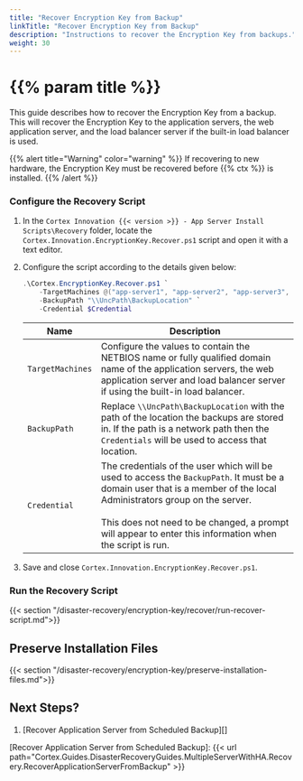 ```yaml
---
title: "Recover Encryption Key from Backup"
linkTitle: "Recover Encryption Key from Backup"
description: "Instructions to recover the Encryption Key from backups."
weight: 30
---
```


# {{% param title %}}

This guide describes how to recover the Encryption Key from a backup. This will recover the Encryption Key to the application servers, the web application server, and the load balancer server if the built-in load balancer is used.

{{% alert title="Warning" color="warning" %}}
If recovering to new hardware, the Encryption Key must be recovered before {{% ctx %}} is installed.
{{% /alert %}}

### Configure the Recovery Script
1. In the `Cortex Innovation {{< version >}} - App Server Install Scripts\Recovery` folder, locate the `Cortex.Innovation.EncryptionKey.Recover.ps1` script and open it with a text editor.
1. Configure the script according to the details given below:

    ```powershell
    .\Cortex.EncryptionKey.Recover.ps1 `
        -TargetMachines @("app-server1", "app-server2", "app-server3", "lb-server", "web-server") `
        -BackupPath "\\UncPath\BackupLocation" `
        -Credential $Credential
    ```

    | Name                                           | Description |
    |------------------------------------------------|-------------|
    |`TargetMachines`                                | Configure the values to contain the NETBIOS name or fully qualified domain name of the application servers, the web application server and load balancer server if using the built-in load balancer.|
    |`BackupPath`                                    | Replace `\\UncPath\BackupLocation` with the path of the location the backups are stored in. If the path is a network path then the `Credentials` will be used to access that location.|
    |`Credential`                                    | The credentials of the user which will be used to access the `BackupPath`. It must be a domain user that is a member of the local Administrators group on the server. <br /><br /> This does not need to be changed, a prompt will appear to enter this information when the script is run.|

1. Save and close `Cortex.Innovation.EncryptionKey.Recover.ps1`.

### Run the Recovery Script

{{< section "/disaster-recovery/encryption-key/recover/run-recover-script.md">}}

## Preserve Installation Files

{{< section "/disaster-recovery/encryption-key/preserve-installation-files.md">}}

## Next Steps?

1. [Recover Application Server from Scheduled Backup][]

[Recover Application Server from Scheduled Backup]: {{< url path="Cortex.Guides.DisasterRecoveryGuides.MultipleServerWithHA.Recovery.RecoverApplicationServerFromBackup" >}}